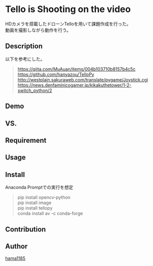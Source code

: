Tello is Shooting on the video
====

HDカメラを搭載したドローンTelloを用いて課題作成を行った。  
動画を撮影しながら動作を行う。  
## Description
以下を参考にした。  
> https://qiita.com/MuAuan/items/004b103710b8157b4c5c  
> https://github.com/hanyazou/TelloPy
> http://westplain.sakuraweb.com/translate/pygame/Joystick.cgi
> https://news.denfaminicogamer.jp/kikakuthetower/1-2-switch_python/2
## Demo

## VS. 

## Requirement

## Usage

## Install
Anaconda Promptでの実行を想定  
>pip install opencv-python  
>pip install image  
>pip install tellopy  
>conda install av -c conda-forge  
## Contribution

## Author

[hama1185](https://github.com/hama1185)

